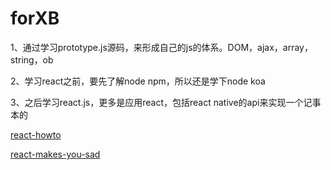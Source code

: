 # forXB

1、通过学习prototype.js源码，来形成自己的js的体系。DOM，ajax，array，string，ob

2、学习react之前，要先了解node npm，所以还是学下node koa

3、之后学习react.js，更多是应用react，包括react  native的api来实现一个记事本的

[react-howto](https://github.com/petehunt/react-howto.git)

[react-makes-you-sad](https://github.com/wyvernnot/react-makes-you-sad.git)
